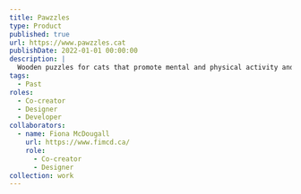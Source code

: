 ```yaml
---
title: Pawzzles
type: Product
published: true
url: https://www.pawzzles.cat
publishDate: 2022-01-01 00:00:00
description: |
  Wooden puzzles for cats that promote mental and physical activity and raise money for animal welfare.
tags:
  - Past
roles:
  - Co-creator
  - Designer
  - Developer
collaborators:
  - name: Fiona McDougall
    url: https://www.fimcd.ca/
    role:
      - Co-creator
      - Designer
collection: work
---
```

